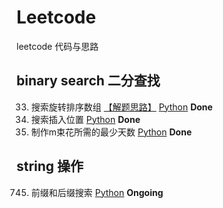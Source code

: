 # Leetcode
leetcode 代码与思路
## binary search 二分查找
33. 搜索旋转排序数组 
[【解题思路】](https://github.com/pipixiaox/Leetcode/blob/main/biSearch/%E6%90%9C%E7%B4%A2%E6%97%8B%E8%BD%AC%E6%8E%92%E5%BA%8F%E6%95%B0%E7%BB%84.md)
[Python](https://github.com/pipixiaox/Leetcode/blob/main/biSearch/targetSearch.py) __Done__
35. 搜索插入位置 [Python](https://github.com/pipixiaox/Leetcode/blob/main/biSearch/searchInsert.py) __Done__
1482. 制作m束花所需的最少天数 [Python](https://github.com/pipixiaox/Leetcode/blob/main/biSearch/bloomDay.py) __Done__
## string 操作
745. 前缀和后缀搜索 [Python](https://github.com/pipixiaox/Leetcode/blob/main/biSearch/wordFilter.py) __Ongoing__
